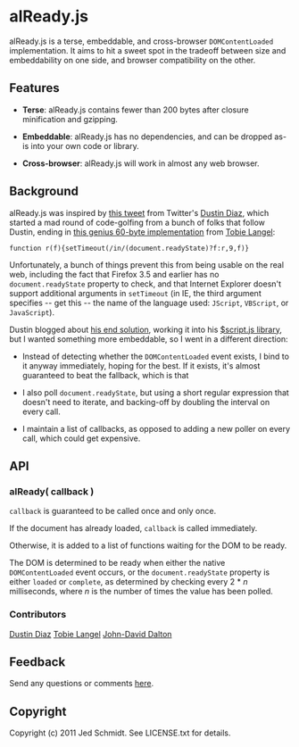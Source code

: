 alReady.js
==========

alReady.js is a terse, embeddable, and cross-browser `DOMContentLoaded` implementation. It aims to hit a sweet spot in the tradeoff between size and embeddability on one side, and browser compatibility on the other.

## Features

* **Terse**: alReady.js contains fewer than 200 bytes after closure minification and gzipping.

* **Embeddable**: alReady.js has no dependencies, and can be dropped as-is into your own code or library.

* **Cross-browser**: alReady.js will work in almost any web browser. 

## Background

alReady.js was inspired by [this tweet](http://twitter.com/ded/status/40678627645333504) from Twitter's [Dustin Diaz](http://twitter.com/ded/), which started a mad round of code-golfing from a bunch of folks that follow Dustin, ending in [this genius 60-byte implementation](http://twitter.com/tobie/status/40744285489856512) from [Tobie Langel](http://twitter.com/tobie/):

    function r(f){setTimeout(/in/(document.readyState)?f:r,9,f)}
    
Unfortunately, a bunch of things prevent this from being usable on the real web, including the fact that Firefox 3.5 and earlier has no `document.readyState` property to check, and that Internet Explorer doesn't support additional arguments in `setTimeout` (in IE, the third argument specifies -- get this -- the name of the language used: `JScript`, `VBScript`, or `JavaScript`).

Dustin blogged about [his end solution](http://www.dustindiaz.com/smallest-domready-ever/), working it into his [$script.js library](https://github.com/polvero/script.js), but I wanted something more embeddable, so I went in a different direction:

* Instead of detecting whether the `DOMContentLoaded` event exists, I bind to it anyway immediately, hoping for the best. If it exists, it's almost guaranteed to beat the fallback, which is that

* I also poll `document.readyState`, but using a short regular expression that doesn't need to iterate, and backing-off by doubling the interval on every call.

* I maintain a list of callbacks, as opposed to adding a new poller on every call, which could get expensive.

## API

### alReady( callback )

`callback` is guaranteed to be called once and only once.

If the document has already loaded, `callback` is called immediately.

Otherwise, it is added to a list of functions waiting for the DOM to be ready.

The DOM is determined to be ready when either the native `DOMContentLoaded` event occurs, or the `document.readyState` property is either `loaded` or `complete`, as determined by checking every 2 * _n_ milliseconds, where _n_ is the number of times the value has been polled.

### Contributors

[Dustin Diaz](http://twitter.com/ded/)
[Tobie Langel](http://twitter.com/tobie/)
[John-David Dalton](http://twitter.com/jdalton/)

## Feedback

Send any questions or comments [here](http://twitter.com/jedschmidt).

Copyright
---------

Copyright (c) 2011 Jed Schmidt. See LICENSE.txt for details.